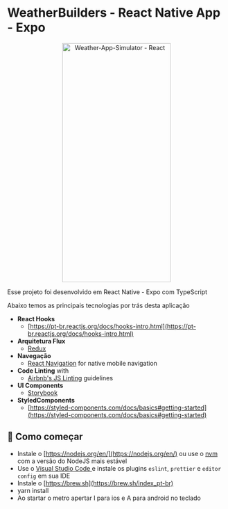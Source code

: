 # WeatherBuilders - React Native App - Expo
<p align="center">
 <img  src="https://i.ibb.co/cyMfT17/Simulator-Screen-Shot-i-Phone-11-Pro-Max-2022-09-16-at-12-10-17.png" alt="Weather-App-Simulator - React" width="250" height="550" />
</p>

Esse projeto foi desenvolvido em React Native - Expo com TypeScript

Abaixo temos as principais tecnologias por trás desta aplicação

- **React Hooks**
  - [https://pt-br.reactjs.org/docs/hooks-intro.html](https://pt-br.reactjs.org/docs/hooks-intro.html)
- **Arquitetura Flux**
  - [Redux](https://redux.js.org/docs/introduction/)
- **Navegação**
  - [React Navigation](https://reactnavigation.org/docs/getting-started/) for native mobile navigation
- **Code Linting** with
  - [Airbnb's JS Linting](https://github.com/airbnb/javascript) guidelines
- **UI Components**
  - [Storybook](https://storybook.js.org/)
- **StyledComponents**
  - [https://styled-components.com/docs/basics#getting-started](https://styled-components.com/docs/basics#getting-started)

## 🚀 Como começar

- Instale o [https://nodejs.org/en/](https://nodejs.org/en/) ou use o [nvm](https://github.com/nvm-sh/nvm) com a versão do NodeJS mais estável
- Use o [Visual Studio Code ](https://code.visualstudio.com/) e instale os plugins `eslint`, `prettier` e `editor config` em sua IDE
- Instale o [https://brew.sh](https://brew.sh/index_pt-br)
- yarn install
- Ao startar o metro apertar I para ios e A para android no teclado
